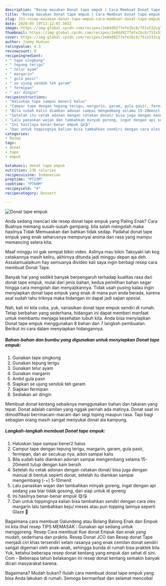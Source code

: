 ```yaml
---
description: "Resep masakan Donat tape empuk | Cara Membuat Donat tape empuk Yang Enak dan Simpel"
title: "Resep masakan Donat tape empuk | Cara Membuat Donat tape empuk Yang Enak dan Simpel"
slug: 331-resep-masakan-donat-tape-empuk-cara-membuat-donat-tape-empuk-yang-enak-dan-simpel
date: 2020-05-19T13:12:07.565Z
image: https://img-global.cpcdn.com/recipes/2e84d9277efe2bc8/751x532cq70/donat-tape-empuk-foto-resep-utama.jpg
thumbnail: https://img-global.cpcdn.com/recipes/2e84d9277efe2bc8/751x532cq70/donat-tape-empuk-foto-resep-utama.jpg
cover: https://img-global.cpcdn.com/recipes/2e84d9277efe2bc8/751x532cq70/donat-tape-empuk-foto-resep-utama.jpg
author: Jimmy Hudson
ratingvalue: 4.3
reviewcount: 9
recipeingredient:
- " tape singkong"
- " tepung terigu"
- " telur ayam"
- " margarin"
- " gula pasir"
- " se ujung sendok teh garam"
- " fermipan"
- " air dingin"
recipeinstructions:
- "Haluskan tape sampai bener2 halus"
- "Campur tape dengan tepung terigu, margarin, garam, gula pasir, fermipan, dan air secukup nya, adon sampai kalis"
- "Bila sudah kalis diamkan adonan sampai mengembang selama 15-20menit tutup dengan kain bersih"
- "Setelah itu cetak adonan dengan cetakan donat/ bisa juga dengan manual di bentuk seperti donat, setelah itu diamkan sampai mengembang (-+) 5-10menit"
- "Lalu panaskan wajan dan tambahkan minyak goreng, ingat dengan api sedang yaa biar tidak gosong, dan siap untuk di goreng"
- "Ini hasilnya benar-benar empuk 😋😘"
- "Dan untuk toppingnya kalian bisa tambahkan sendiri dengan cara oles margarin lalu tambahkan keju/ meses atau pun topping lainnya seperti Glaze 🤗"
categories:
- Resep
tags:
- donat
- tape
- empuk

katakunci: donat tape empuk 
nutrition: 136 calories
recipecuisine: Indonesian
preptime: "PT23M"
cooktime: "PT60M"
recipeyield: "4"
recipecategory: Dessert

---
```



![Donat tape empuk](https://img-global.cpcdn.com/recipes/2e84d9277efe2bc8/751x532cq70/donat-tape-empuk-foto-resep-utama.jpg)

Anda sedang mencari ide resep donat tape empuk yang Paling Enak? Cara Buatnya memang susah-susah gampang. bila salah mengolah maka hasilnya Tidak Memuaskan dan bahkan tidak sedap. Padahal donat tape empuk yang enak seharusnya mempunyai aroma dan rasa yang mampu memancing selera kita.

Maaf minggu ini gak sempat bikin video. Aslinya mau bikin Takoyaki lah kog cetakannya masih keliru, akhirnya ditunda jadi minggu depan aja deh. Assalamualaikum hay semuanya divideo kali saya ingin berbagi resep cara membuat Donat Tape.

Banyak hal yang sedikit banyak berpengaruh terhadap kualitas rasa dari donat tape empuk, mulai dari jenis bahan, kedua pemilihan bahan segar hingga cara mengolah dan menyajikannya. Tidak usah pusing kalau ingin menyiapkan donat tape empuk yang enak di mana pun anda berada, karena asal sudah tahu triknya maka hidangan ini dapat jadi sajian spesial.


Nah, kali ini kita coba, yuk, variasikan donat tape empuk sendiri di rumah. Tetap berbahan yang sederhana, hidangan ini dapat memberi manfaat untuk membantu menjaga kesehatan tubuh kita. Anda bisa menyiapkan Donat tape empuk menggunakan 8 bahan dan 7 langkah pembuatan. Berikut ini cara dalam menyiapkan hidangannya.

<!--inarticleads1-->

##### Bahan-bahan dan bumbu yang digunakan untuk menyiapkan Donat tape empuk:

1. Gunakan  tape singkong
1. Gunakan  tepung terigu
1. Gunakan  telur ayam
1. Gunakan  margarin
1. Ambil  gula pasir
1. Siapkan  se ujung sendok teh garam
1. Siapkan  fermipan
1. Sediakan  air dingin


Membuat donat kentang sebaiknya menggunakan bahan dan takaran yang tepat. Donat adalah camilan yang nggak pernah ada matinya. Donat saat ini dimodifikasi berrmacam-macam dari segi toping maupun rasa. Tapi bagi sebagian orang masih sangat menyukai donat ala kampung. 

<!--inarticleads2-->

##### Langkah-langkah membuat Donat tape empuk:

1. Haluskan tape sampai bener2 halus
1. Campur tape dengan tepung terigu, margarin, garam, gula pasir, fermipan, dan air secukup nya, adon sampai kalis
1. Bila sudah kalis diamkan adonan sampai mengembang selama 15-20menit tutup dengan kain bersih
1. Setelah itu cetak adonan dengan cetakan donat/ bisa juga dengan manual di bentuk seperti donat, setelah itu diamkan sampai mengembang (-+) 5-10menit
1. Lalu panaskan wajan dan tambahkan minyak goreng, ingat dengan api sedang yaa biar tidak gosong, dan siap untuk di goreng
1. Ini hasilnya benar-benar empuk 😋😘
1. Dan untuk toppingnya kalian bisa tambahkan sendiri dengan cara oles margarin lalu tambahkan keju/ meses atau pun topping lainnya seperti Glaze 🤗


Bagaimana cara membuat Galundeng atau Bolang Balong Enak dan Empuk ini kita lihat resep TIPS MEMASAK : Gunakan api sedang untuk menggoreng. Resep Cara membuat Kue donat Empuk dan enak yang mudah, sederhana dan praktis. Resep Donat JCO dan Resep donat Tape menjadi ciri khas tersendiri selain rasanya yang enak cemilan donat sendiri sangat digemari oleh anak-anak, sehingga bunda di rumah bisa praktek bila. Yuk, ketahui beberapa resep donat kentang yang empuk dan sehat di sini. Com - Beberapa tahun belakangan ini resep donat kentang semakin banyak dicari masyarakat karena. 

Bagaimana? Mudah bukan? Itulah cara membuat donat tape empuk yang bisa Anda lakukan di rumah. Semoga bermanfaat dan selamat mencoba!
